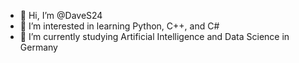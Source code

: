 - 👋 Hi, I’m @DaveS24
- 👀 I’m interested in learning Python, C++, and C#
- 🌱 I’m currently studying Artificial Intelligence and Data Science in Germany

<!---
DaveS24/DaveS24 is a ✨ special ✨ repository because its `README.md` (this file) appears on your GitHub profile.
You can click the Preview link to take a look at your changes.
--->
